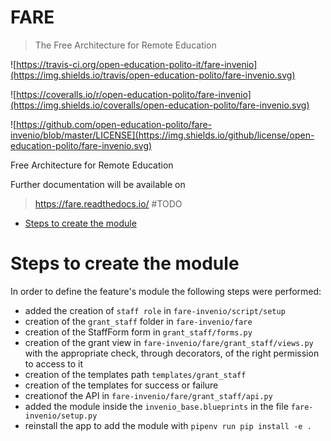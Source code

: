# FARE
> The Free Architecture for Remote Education

![https://travis-ci.org/open-education-polito-it/fare-invenio](https://img.shields.io/travis/open-education-polito/fare-invenio.svg)

![https://coveralls.io/r/open-education-polito/fare-invenio](https://img.shields.io/coveralls/open-education-polito/fare-invenio.svg)

![https://github.com/open-education-polito/fare-invenio/blob/master/LICENSE](https://img.shields.io/github/license/open-education-polito/fare-invenio.svg)

Free Architecture for Remote Education

Further documentation will be available on
> https://fare.readthedocs.io/ #TODO

- [Steps to create the module](#step-to-create-the-module)

# Steps to create the module

In order to define the feature's module the following steps were performed:
* added the creation of `staff role` in `fare-invenio/script/setup` 
* creation of the `grant_staff` folder in `fare-invenio/fare`
* creation of the StaffForm form in `grant_staff/forms.py`
* creation of the grant view in `fare-invenio/fare/grant_staff/views.py` with the appropriate check, through decorators, of the right permission to access to it
* creation of the templates path `templates/grant_staff`
* creation of the templates for success or failure
* creationof the API in `fare-invenio/fare/grant_staff/api.py`
* added the module inside the `invenio_base.blueprints` in the file `fare-invenio/setup.py`
* reinstall the app to add the module with `pipenv run pip install -e .`

